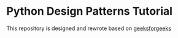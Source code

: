 # Python Design Patterns Tutorial

This repository is designed and rewrote based on [geeksforgeeks](https://www.geeksforgeeks.org/python-design-patterns/)